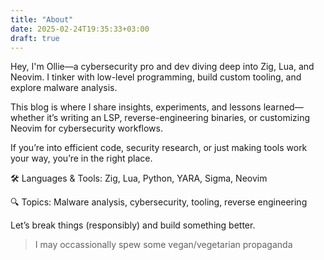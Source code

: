 ```yaml
---
title: "About"
date: 2025-02-24T19:35:33+03:00
draft: true
---
```


Hey, I'm Ollie—a cybersecurity pro and dev diving deep into Zig, Lua, and Neovim. I tinker with low-level programming, build custom tooling, and explore malware analysis.

This blog is where I share insights, experiments, and lessons learned—whether it’s writing an LSP, reverse-engineering binaries, or customizing Neovim for cybersecurity workflows.

If you’re into efficient code, security research, or just making tools work your way, you’re in the right place.


🛠 Languages & Tools: Zig, Lua, Python, YARA, Sigma, Neovim


🔍 Topics: Malware analysis, cybersecurity, tooling, reverse engineering


Let’s break things (responsibly) and build something better.

> I may occassionally spew some vegan/vegetarian propaganda
